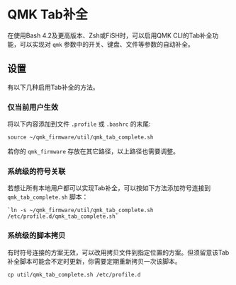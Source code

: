 # QMK Tab补全

<!---
  original document: 0.14.23:docs/cli_tab_complete.md
  git diff 0.14.23 HEAD -- docs/cli_tab_complete.md | cat
-->

在使用Bash 4.2及更高版本、Zsh或FiSH时，可以启用QMK CLI的Tab补全功能，可以实现对 `qmk` 参数中的开关、键盘、文件等参数的自动补全。

## 设置

有以下几种启用Tab补全的方法。

### 仅当前用户生效

将以下内容添加到文件 `.profile` 或 `.bashrc` 的末尾:

    source ~/qmk_firmware/util/qmk_tab_complete.sh

若你的 `qmk_firmware` 存放在其它路径，以上路径也需要调整。

### 系统级的符号关联

若想让所有本地用户都可以实现Tab补全，可以按如下方法添加符号连接到 `qmk_tab_complete.sh` 脚本：

    `ln -s ~/qmk_firmware/util/qmk_tab_complete.sh /etc/profile.d/qmk_tab_complete.sh`

### 系统级的脚本拷贝

有时符号连接的方案无效，可以改用拷贝文件到指定位置的方案。但须留意该Tab补全脚本可能会不定时更新，你需要定期重新拷贝一次该脚本。

    cp util/qmk_tab_complete.sh /etc/profile.d
